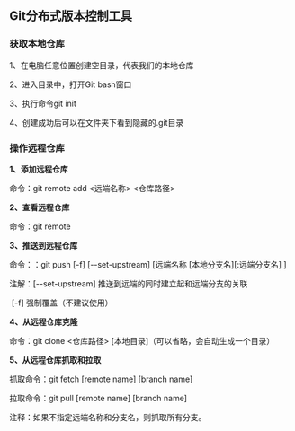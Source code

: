 ## Git分布式版本控制工具

### 获取本地仓库

1、在电脑任意位置创建空目录，代表我们的本地仓库

2、进入目录中，打开Git bash窗口

3、执行命令git init

4、创建成功后可以在文件夹下看到隐藏的.git目录

### 操作远程仓库

**1、添加远程仓库**

命令：git remote add <远端名称> <仓库路径>

**2、查看远程仓库**

命令：git remote

**3、推送到远程仓库**

命令：：git push [-f] [--set-upstream]   [远端名称 [本地分支名][:远端分支名] ]

注解：[--set-upstream]  推送到远端的同时建立起和远端分支的关联

​            [-f] 强制覆盖（不建议使用）

**4、从远程仓库克隆**

命令：git clone <仓库路径> [本地目录]（可以省略，会自动生成一个目录）

**5、从远程仓库抓取和拉取**

抓取命令：git fetch [remote name] [branch name]

拉取命令：git pull [remote name] [branch name]

注释：如果不指定远端名称和分支名，则抓取所有分支。

